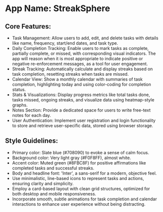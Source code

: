 # **App Name**: StreakSphere

## Core Features:

- Task Management: Allow users to add, edit, and delete tasks with details like name, frequency, start/end dates, and task type.
- Daily Completion Tracking: Enable users to mark tasks as complete, partially complete, or missed, with corresponding visual indicators. The app will reason when it is most appropriate to indicate positive or negative re-enforcement messages, as a tool for user engagement.
- Streak Tracking: Automatically calculate and display streaks based on task completion, resetting streaks when tasks are missed.
- Calendar View: Show a monthly calendar with summaries of task completion, highlighting today and using color-coding for completion status.
- Stats & Visualizations: Display progress metrics like total tasks done, tasks missed, ongoing streaks, and visualize data using heatmap-style graphs.
- Notes Section: Provide a dedicated space for users to write free-text notes for each day.
- User Authentication: Implement user registration and login functionality to store and retrieve user-specific data, stored using browser storage.

## Style Guidelines:

- Primary color: Slate blue (#708090) to evoke a sense of calm focus.
- Background color: Very light gray (#F0F8FF), almost white.
- Accent color: Muted green (#8FBC8F) for positive affirmations like completed tasks and successful streaks.
- Body and headline font: 'Inter', a sans-serif for a modern, objective feel.
- Use minimalistic, line-based icons to represent tasks and actions, ensuring clarity and simplicity.
- Employ a card-based layout with clean grid structures, optimized for both desktop and mobile responsiveness.
- Incorporate smooth, subtle animations for task completion and calendar interactions to enhance user experience without being distracting.